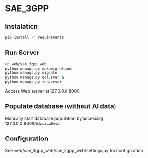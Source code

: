 # SAE_3GPP

## Instalation 
```bash
pip install -r requirements
```
## Run Server
```bash
cd web/sae_3gpp_web
python manage.py makemigrations
python manage.py migrate
python manage.py qcluster &
python manage.py runserver

```
Access Web server at 127.0.0.0:8000

## Populate database (without AI data)
Manually start database population by accessing 127.0.0.0:8000/tdoc/collect

## Configuration
See web/sae_3gpp_web/sae_3gpp_web/settings.py for configuration